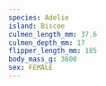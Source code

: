 ```yaml
---
species: Adelie
island: Biscoe
culmen_length_mm: 37.6
culmen_depth_mm: 17
flipper_length_mm: 185
body_mass_g: 3600
sex: FEMALE
---
```

